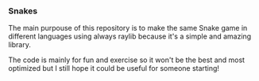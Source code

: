 ###  S n a k e s 
 
 The main purpouse of this repository is to make the same Snake game in different languages using always raylib because it's a simple and amazing library.

The code is mainly for fun and exercise so it won't be the best and most optimized but I still hope it could be useful for someone starting!
